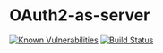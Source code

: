 OAuth2-as-server
================

[![Known Vulnerabilities](https://snyk.io/test/github/cmsdevio/oauth2-as-server/badge.svg)](https://snyk.io/test/github/cmsdevio/oauth2-as-server)
[![Build Status](https://travis-ci.org/cmsdevio/oauth2-as-server.svg?branch=master)](https://travis-ci.org/cmsdevio/oauth2-as-server.svg)
